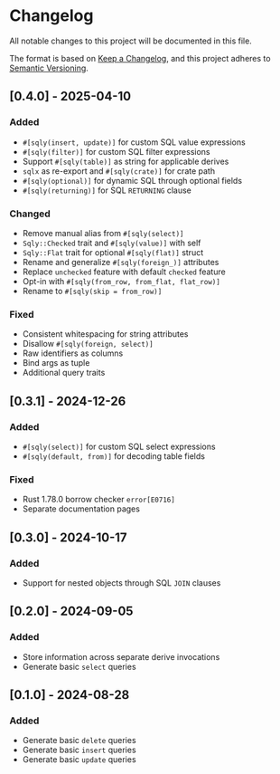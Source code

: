 # Changelog

All notable changes to this project will be documented in this file.

The format is based on [Keep a Changelog](https://keepachangelog.com/en/1.0.0/),
and this project adheres to [Semantic Versioning](https://semver.org/spec/v2.0.0.html).

## [0.4.0] - 2025-04-10

### Added
- `#[sqly(insert, update)]` for custom SQL value expressions
- `#[sqly(filter)]` for custom SQL filter expressions
- Support `#[sqly(table)]` as string for applicable derives
- `sqlx` as re-export and `#[sqly(crate)]` for crate path
- `#[sqly(optional)]` for dynamic SQL through optional fields
- `#[sqly(returning)]` for SQL `RETURNING` clause

### Changed
- Remove manual alias from `#[sqly(select)]`
- `Sqly::Checked` trait and `#[sqly(value)]` with self
- `Sqly::Flat` trait for optional `#[sqly(flat)]` struct
- Rename and generalize `#[sqly(foreign_)]` attributes
- Replace `unchecked` feature with default `checked` feature
- Opt-in with `#[sqly(from_row, from_flat, flat_row)]`
- Rename to `#[sqly(skip = from_row)]`

### Fixed

- Consistent whitespacing for string attributes
- Disallow `#[sqly(foreign, select)]`
- Raw identifiers as columns
- Bind args as tuple
- Additional query traits

## [0.3.1] - 2024-12-26

### Added

- `#[sqly(select)]` for custom SQL select expressions
- `#[sqly(default, from)]` for decoding table fields

### Fixed

- Rust 1.78.0 borrow checker `error[E0716]`
- Separate documentation pages

## [0.3.0] - 2024-10-17

### Added

- Support for nested objects through SQL `JOIN` clauses

## [0.2.0] - 2024-09-05

### Added

- Store information across separate derive invocations
- Generate basic `select` queries

## [0.1.0] - 2024-08-28

### Added

- Generate basic `delete` queries
- Generate basic `insert` queries
- Generate basic `update` queries
